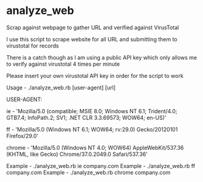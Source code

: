# analyze_web
Scrap against webpage to gather URL and verified against VirusTotal

I use this script to scrape website for all URL and submitting them to virustotal for records

There is a catch though as I am using a public API key which only allows me to verify against virustotal 4 times per minute

Please insert your own virustotal API key in order for the script to work

Usage - ./analyze_web.rb [user-agent] [url]

USER-AGENT:

ie - 'Mozilla/5.0 (compatible; MSIE 8.0; Windows NT 6.1; Trident/4.0; GTB7.4; InfoPath.2; SV1; .NET CLR 3.3.69573; WOW64; en-US)'

ff - 'Mozilla/5.0 (Windows NT 6.1; WOW64; rv:29.0) Gecko/20120101 Firefox/29.0'

chrome - 'Mozilla/5.0 (Windows NT 4.0; WOW64) AppleWebKit/537.36 (KHTML, like Gecko) Chrome/37.0.2049.0 Safari/537.36'

Example - ./analyze_web.rb ie company.com
Example - ./analyze_web.rb ff company.com
Example - ./analyze_web.rb chrome company.com
